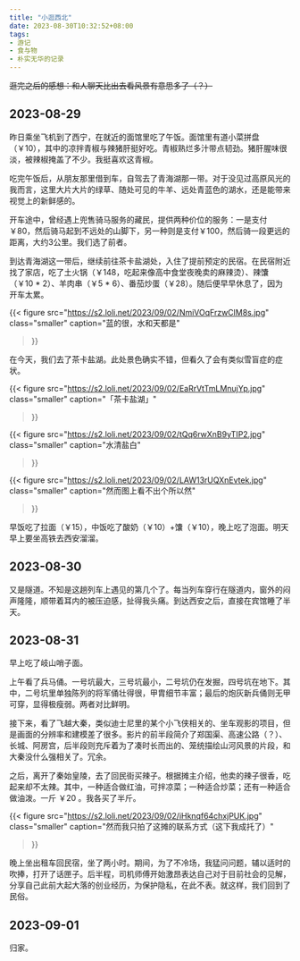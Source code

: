 ```yaml
---
title: "小逛西北"
date: 2023-08-30T10:32:52+08:00
tags: 
- 游记
- 食与物
- 朴实无华的记录
---
```




~~逛完之后的感想：和人聊天比出去看风景有意思多了（？）~~

## 2023-08-29

昨日乘坐飞机到了西宁，在就近的面馆里吃了午饭。面馆里有道小菜拼盘（￥10），其中的凉拌青椒与辣猪肝挺好吃。青椒熟烂多汁带点韧劲。猪肝腥味很淡，被辣椒掩盖了不少。我挺喜欢这青椒。

吃完午饭后，从朋友那里借到车，自驾去了青海湖那一带。对于没见过高原风光的我而言，这里大片大片的绿草、随处可见的牛羊、远处青蓝色的湖水，还是能带来视觉上的新鲜感的。


开车途中，曾经遇上兜售骑马服务的藏民，提供两种价位的服务：一是支付￥80，然后骑马起到不远处的山脚下，另一种则是支付￥100，然后骑一段更远的距离，大约3公里。我们选了前者。

到达青海湖这一带后，继续前往茶卡盐湖处，入住了提前预定的民宿。在民宿附近找了家店，吃了土火锅（￥148，吃起来像高中食堂夜晚卖的麻辣烫）、辣馕（￥10 * 2）、羊肉串（￥5 * 6）、番茄炒蛋（￥28）。随后便早早休息了，因为开车太累。

{{< figure
  src="https://s2.loli.net/2023/09/02/NmiVOqFrzwClM8s.jpg"
  class="smaller"
  caption="蓝的很，水和天都是"

>}}

在今天，我们去了茶卡盐湖。此处景色确实不错，但看久了会有类似雪盲症的症状。

{{< figure
  src="https://s2.loli.net/2023/09/02/EaRrVtTmLMnujYp.jpg"
  class="smaller"
  caption="「茶卡盐湖」"

>}}

{{< figure
  src="https://s2.loli.net/2023/09/02/tQq6rwXnB9yTIP2.jpg"
  class="smaller"
  caption="水清盐白"

>}}



{{< figure
  src="https://s2.loli.net/2023/09/02/LAW13rUQXnEvtek.jpg"
  class="smaller"
  caption="然而图上看不出个所以然"

>}}



早饭吃了拉面（￥15），中饭吃了酸奶（￥10）+馕（￥10），晚上吃了泡面。明天早上要坐高铁去西安溜溜。



## 2023-08-30

又是隧道。不知是这趟列车上遇见的第几个了。每当列车穿行在隧道内，窗外的闷声隆隆，顺带着耳内的被压迫感，扯得我头痛。到达西安之后，直接在宾馆睡了半天。



## 2023-08-31

早上吃了岐山哨子面。



上午看了兵马俑。一号坑最大，三号坑最小，二号坑仍在发掘，四号坑在地下。其中，二号坑里单独陈列的将军俑壮得很，甲胄细节丰富；最后的炮灰新兵俑则无甲可穿，显得极瘦弱。两者对比鲜明。



接下来，看了飞越大秦，类似迪士尼里的某个小飞侠相关的、坐车观影的项目，但是画面的分辨率和建模差了很多。影片的前半段简介了郑国渠、高速公路（？）、长城、阿房宫，后半段则充斥着为了凑时长而出的、笼统描绘山河风景的片段，和大秦没什么强相关了。冗余。



之后，离开了秦始皇陵，去了回民街买辣子。根据摊主介绍，他卖的辣子很香，吃起来却不太辣。其中，一种适合做红油，可拌凉菜；一种适合炒菜；还有一种适合做油泼。一斤 ￥20 。我各买了半斤。



{{< figure
  src="https://s2.loli.net/2023/09/02/iHknqf64chxjPUK.jpg"
  class="smaller"
  caption="然而我只拍了这摊的联系方式（这下我成托了）"

>}}





晚上坐出租车回民宿，坐了两小时。期间，为了不冷场，我猛问问题，辅以适时的吹捧，打开了话匣子。后半程，司机师傅开始激昂表达自己对于目前社会的见解，分享自己此前大起大落的创业经历，为保护隐私，在此不表。就这样，我们回到了民俗。



## 2023-09-01

归家。
